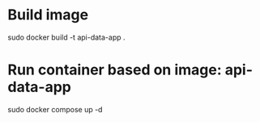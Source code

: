 # Build image
sudo docker build -t api-data-app .

# Run container based on image: api-data-app
sudo docker compose up -d
